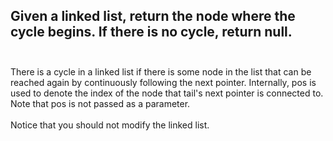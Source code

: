 ## Given a linked list, return the node where the cycle begins. If there is no cycle, return null. <br> <br> 
There is a cycle in a linked list if there is some node in the list that can be reached again by continuously following the next pointer. Internally, pos is used to denote the index of the node that tail's next pointer is connected to. Note that pos is not passed as a parameter. <br> <br> 
Notice that you should not modify the linked list. <br> 
